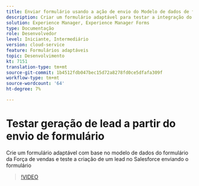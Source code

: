 ```yaml
---
title: Enviar formulário usando a ação de envio do Modelo de dados de formulário
description: Criar um formulário adaptável para testar a integração do Salesforce criando um objeto de lead no envio do formulário
solution: Experience Manager, Experience Manager Forms
type: Documentação
role: Desenvolvedor
level: Iniciante, Intermediário
version: cloud-service
feature: Formulários adaptáveis
topic: Desenvolvimento
kt: 7151
translation-type: tm+mt
source-git-commit: 1b4512fdb047bec15d72a8278fd0ce5dfafa309f
workflow-type: tm+mt
source-wordcount: '64'
ht-degree: 7%

---
```



# Testar geração de lead a partir do envio de formulário

Crie um formulário adaptável com base no modelo de dados do formulário da Força de vendas e teste a criação de um lead no Salesforce enviando o formulário

>[!VIDEO](https://video.tv.adobe.com/v/331758?quality=12&learn=on)
